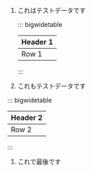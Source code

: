 1. これはテストデータです

    ::: bigwidetable

    | Header 1 |
    |----------|
    | Row 1    |

    :::

1. これもテストデータです

::: bigwidetable

| Header 2 |
|------------------|
| Row 2            |

:::

1. これで最後です

